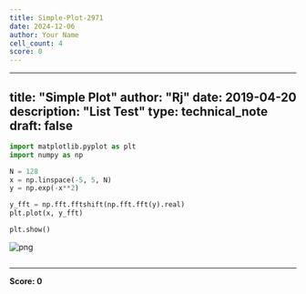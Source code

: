 ```yaml
---
title: Simple-Plot-2971
date: 2024-12-06
author: Your Name
cell_count: 4
score: 0
---
```


---
title: "Simple Plot"
author: "Rj"
date: 2019-04-20
description: "List Test"
type: technical_note
draft: false
---

```python
import matplotlib.pyplot as plt
import numpy as np
```


```python
N = 128
x = np.linspace(-5, 5, N)
y = np.exp(-x**2)

y_fft = np.fft.fftshift(np.fft.fft(y).real)
plt.plot(x, y_fft)

plt.show()
```


    
![png](/mlnotes/images/simple-plot_2_0.png)
    



```python

```


---
**Score: 0**